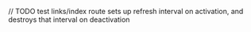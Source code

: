// TODO test links/index route sets up refresh interval on activation, and destroys that interval on deactivation
